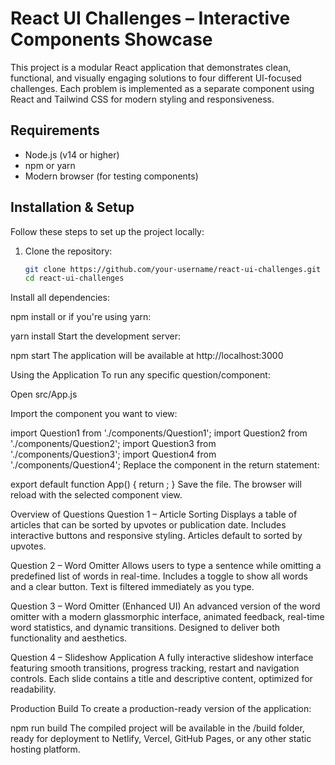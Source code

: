 # React UI Challenges – Interactive Components Showcase

This project is a modular React application that demonstrates clean, functional, and visually engaging solutions to four different UI-focused challenges. Each problem is implemented as a separate component using React and Tailwind CSS for modern styling and responsiveness.

## Requirements

- Node.js (v14 or higher)
- npm or yarn
- Modern browser (for testing components)

## Installation & Setup

Follow these steps to set up the project locally:

1. Clone the repository:
   ```bash
   git clone https://github.com/your-username/react-ui-challenges.git
   cd react-ui-challenges
Install all dependencies:


npm install
or if you're using yarn:

yarn install
Start the development server:

npm start
The application will be available at http://localhost:3000

Using the Application
To run any specific question/component:

Open src/App.js

Import the component you want to view:

import Question1 from './components/Question1';
import Question2 from './components/Question2';
import Question3 from './components/Question3';
import Question4 from './components/Question4';
Replace the component in the return statement:

export default function App() {
  return <Question2 />;
}
Save the file. The browser will reload with the selected component view.

Overview of Questions
Question 1 – Article Sorting
Displays a table of articles that can be sorted by upvotes or publication date. Includes interactive buttons and responsive styling. Articles default to sorted by upvotes.

Question 2 – Word Omitter
Allows users to type a sentence while omitting a predefined list of words in real-time. Includes a toggle to show all words and a clear button. Text is filtered immediately as you type.

Question 3 – Word Omitter (Enhanced UI)
An advanced version of the word omitter with a modern glassmorphic interface, animated feedback, real-time word statistics, and dynamic transitions. Designed to deliver both functionality and aesthetics.

Question 4 – Slideshow Application
A fully interactive slideshow interface featuring smooth transitions, progress tracking, restart and navigation controls. Each slide contains a title and descriptive content, optimized for readability.

Production Build
To create a production-ready version of the application:

npm run build
The compiled project will be available in the /build folder, ready for deployment to Netlify, Vercel, GitHub Pages, or any other static hosting platform.
